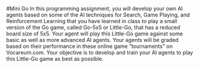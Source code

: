 #Mini Go
In this programming assignment, you will develop your own AI agents based on some of the AI techniques for Search, Game Playing, and Reinforcement Learning that you have learned in class to play a small version of the Go game, called Go-5x5 or Little-Go, that has a reduced board size of 5x5. Your agent will play this Little-Go game against some basic as well as more advanced AI agents. Your agents will be graded based on their performance in these online game “tournaments” on Vocareum.com. Your objective is to develop and train your AI agents to play this Little-Go game as best as possible.

